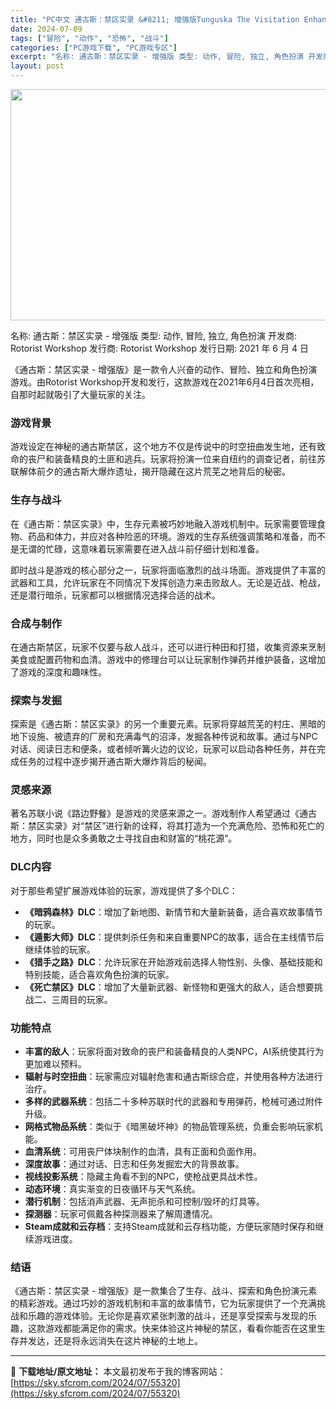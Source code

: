 ```yaml
---
title: "PC中文 通古斯：禁区实录 &#8211; 增强版Tunguska The Visitation Enhanced Edition 2.52G"
date: 2024-07-09
tags: ["冒险", "动作", "恐怖", "战斗"]
categories: ["PC游戏下载", "PC游戏专区"]
excerpt: "名称: 通古斯：禁区实录 - 增强版 类型: 动作, 冒险, 独立, 角色扮演 开发商: Rotorist Workshop 发行商: Rotorist Workshop 发行日期: 2021 年 6 月 4 日 《通古斯：禁区实录 - 增强版》是一款令人兴奋的动作、冒险、独立和角色扮演游戏。由Ro&hellip;"
layout: post
---
```


<img class="size-full wp-image-55321 aligncenter" src="https://sky.sfcrom.com/wp-content/uploads/2024/07/2024070911121335.webp" alt="" width="660" height="370" />

名称: 通古斯：禁区实录 - 增强版
类型: 动作, 冒险, 独立, 角色扮演
开发商: Rotorist Workshop
发行商: Rotorist Workshop
发行日期: 2021 年 6 月 4 日

《通古斯：禁区实录 - 增强版》是一款令人兴奋的动作、冒险、独立和角色扮演游戏。由Rotorist Workshop开发和发行，这款游戏在2021年6月4日首次亮相，自那时起就吸引了大量玩家的关注。
<h3>游戏背景</h3>
游戏设定在神秘的通古斯禁区，这个地方不仅是传说中的时空扭曲发生地，还有致命的丧尸和装备精良的土匪和逃兵。玩家将扮演一位来自纽约的调查记者，前往苏联解体前夕的通古斯大爆炸遗址，揭开隐藏在这片荒芜之地背后的秘密。
<h3>生存与战斗</h3>
在《通古斯：禁区实录》中，生存元素被巧妙地融入游戏机制中。玩家需要管理食物、药品和体力，并应对各种险恶的环境。游戏的生存系统强调策略和准备，而不是无谓的忙碌，这意味着玩家需要在进入战斗前仔细计划和准备。

即时战斗是游戏的核心部分之一，玩家将面临激烈的战斗场面。游戏提供了丰富的武器和工具，允许玩家在不同情况下发挥创造力来击败敌人。无论是近战、枪战，还是潜行暗杀，玩家都可以根据情况选择合适的战术。
<h3>合成与制作</h3>
在通古斯禁区，玩家不仅要与敌人战斗，还可以进行种田和打猎，收集资源来烹制美食或配置药物和血清。游戏中的修理台可以让玩家制作弹药并维护装备，这增加了游戏的深度和趣味性。
<h3>探索与发掘</h3>
探索是《通古斯：禁区实录》的另一个重要元素。玩家将穿越荒芜的村庄、黑暗的地下设施、被遗弃的厂房和充满毒气的沼泽，发掘各种传说和故事。通过与NPC对话、阅读日志和便条，或者倾听篝火边的议论，玩家可以启动各种任务，并在完成任务的过程中逐步揭开通古斯大爆炸背后的秘闻。
<h3>灵感来源</h3>
著名苏联小说《路边野餐》是游戏的灵感来源之一。游戏制作人希望通过《通古斯：禁区实录》对“禁区”进行新的诠释，将其打造为一个充满危险、恐怖和死亡的地方，同时也是众多勇敢之士寻找自由和财富的“桃花源”。
<h3>DLC内容</h3>
对于那些希望扩展游戏体验的玩家，游戏提供了多个DLC：
<ul>
 	<li><strong>《暗鸦森林》DLC</strong>：增加了新地图、新情节和大量新装备，适合喜欢故事情节的玩家。</li>
 	<li><strong>《遁影大师》DLC</strong>：提供刺杀任务和来自重要NPC的故事，适合在主线情节后继续体验的玩家。</li>
 	<li><strong>《猎手之路》DLC</strong>：允许玩家在开始游戏前选择人物性别、头像、基础技能和特别技能，适合喜欢角色扮演的玩家。</li>
 	<li><strong>《死亡禁区》DLC</strong>：增加了大量新武器、新怪物和更强大的敌人，适合想要挑战二、三周目的玩家。</li>
</ul>
<h3>功能特点</h3>
<ul>
 	<li><strong>丰富的敌人</strong>：玩家将面对致命的丧尸和装备精良的人类NPC，AI系统使其行为更加难以预料。</li>
 	<li><strong>辐射与时空扭曲</strong>：玩家需应对辐射危害和通古斯综合症，并使用各种方法进行治疗。</li>
 	<li><strong>多样的武器系统</strong>：包括二十多种苏联时代的武器和专用弹药，枪械可通过附件升级。</li>
 	<li><strong>网格式物品系统</strong>：类似于《暗黑破坏神》的物品管理系统，负重会影响玩家机能。</li>
 	<li><strong>血清系统</strong>：可用丧尸体块制作的血清，具有正面和负面作用。</li>
 	<li><strong>深度故事</strong>：通过对话、日志和任务发掘宏大的背景故事。</li>
 	<li><strong>视线投影系统</strong>：隐藏主角看不到的NPC，使枪战更具战术性。</li>
 	<li><strong>动态环境</strong>：真实渐变的日夜循环与天气系统。</li>
 	<li><strong>潜行机制</strong>：包括消声武器、无声扼杀和可控制/毁坏的灯具等。</li>
 	<li><strong>探测器</strong>：玩家可佩戴各种探测器来了解周遭情况。</li>
 	<li><strong>Steam成就和云存档</strong>：支持Steam成就和云存档功能，方便玩家随时保存和继续游戏进度。</li>
</ul>
<h3>结语</h3>
《通古斯：禁区实录 - 增强版》是一款集合了生存、战斗、探索和角色扮演元素的精彩游戏。通过巧妙的游戏机制和丰富的故事情节，它为玩家提供了一个充满挑战和乐趣的游戏体验。无论你是喜欢紧张刺激的战斗，还是享受探索与发现的乐趣，这款游戏都能满足你的需求。快来体验这片神秘的禁区，看看你能否在这里生存并发达，还是将永远消失在这片神秘的土地上。

---
📖 **下载地址/原文地址：** 本文最初发布于我的博客网站：[https://sky.sfcrom.com/2024/07/55320](https://sky.sfcrom.com/2024/07/55320)

